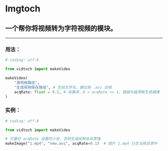 # Imgtoch

## 一个帮你将视频转为字符视频的模块。

------

### 用法：

```python
# coding: utf-8

from vidtoch import makeVideo

makeVideo(
    "源视频路径",
    "生成视频保存路径", # 包括文件名，建议用 .avi 后缀
    acqRate: float = 0.2, # 采集率，0 < acqRate <= 1，值越大越清晰生成越慢
)
```

### 实例：
```python
# coding: utf-8

from vidtoch import makeVideo

# 尽量将 acqRate 设置的小些，否则生成视频会非常慢
makeImage("1.mp4", "new.avi", acqRate=0.1)  # 图片 1.mp4 已在当前目录中

```
